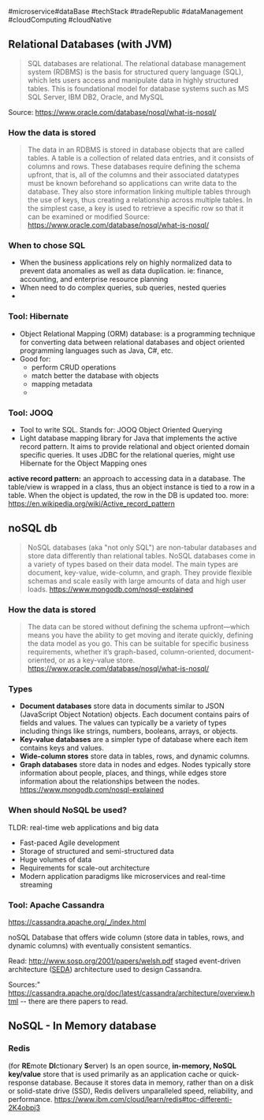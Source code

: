 #microservice#dataBase #techStack #tradeRepublic  #dataManagement #cloudComputing #cloudNative 



## Relational Databases (with JVM)

>SQL databases are relational. The relational database management system (RDBMS) is the basis for structured query language (SQL), which lets users access and manipulate data in highly structured tables. This is foundational model for database systems such as MS SQL Server, IBM DB2, Oracle, and MySQL
>
Source: https://www.oracle.com/database/nosql/what-is-nosql/

### How the data is stored
> The data in an RDBMS is stored in database objects that are called tables. A table is a collection of related data entries, and it consists of columns and rows. These databases require defining the schema upfront, that is, all of the columns and their associated datatypes must be known beforehand so applications can write data to the database. They also store information linking multiple tables through the use of keys, thus creating a relationship across multiple tables. In the simplest case, a key is used to retrieve a specific row so that it can be examined or modified
Source: https://www.oracle.com/database/nosql/what-is-nosql/

### When to chose SQL
* When the business applications rely on highly normalized data to prevent data anomalies as well as data duplication. ie: finance, accounting, and enterprise resource planning 
* When need to do complex queries, sub queries, nested queries
* 

### Tool: Hibernate
- Object Relational Mapping (ORM) database: is a programming technique for converting data between relational databases and object oriented programming languages such as Java, C#, etc.
- Good for: 
	- perform CRUD operations
	- match better the database with objects
	- mapping metadata
	- 
### Tool: JOOQ
- Tool to write SQL. Stands for:  JOOQ Object Oriented Querying
- Light database mapping library for Java that implements the active record pattern. It aims to provide relational and object oriented domain specific queries. It uses JDBC for the relational queries, might use Hibernate for the Object Mapping ones

**active record pattern:** an approach to accessing data in a database. The table/view is wrapped in a class, thus an object instance is tied to a row in a table. When the object is updated, the row in the DB is updated too.
more: https://en.wikipedia.org/wiki/Active_record_pattern






## noSQL db
> NoSQL databases (aka "not only SQL") are non-tabular databases and store data differently than relational tables. NoSQL databases come in a variety of types based on their data model. The main types are document, key-value, wide-column, and graph. They provide flexible schemas and scale easily with large amounts of data and high user loads.
https://www.mongodb.com/nosql-explained


### How the data is stored
> The data can be stored without defining the schema upfront—which means you have the ability to get moving and iterate quickly, defining the data model as you go. This can be suitable for specific business requirements, whether it’s graph-based, column-oriented, document-oriented, or as a key-value store.
> https://www.oracle.com/database/nosql/what-is-nosql/

### Types
-   **Document databases** store data in documents similar to JSON (JavaScript Object Notation) objects. Each document contains pairs of fields and values. The values can typically be a variety of types including things like strings, numbers, booleans, arrays, or objects.
-   **Key-value databases** are a simpler type of database where each item contains keys and values.
-   **Wide-column stores** store data in tables, rows, and dynamic columns.
-   **Graph databases** store data in nodes and edges. Nodes typically store information about people, places, and things, while edges store information about the relationships between the nodes.
https://www.mongodb.com/nosql-explained

### When should NoSQL be used?
TLDR: real-time web applications and big data

-   Fast-paced Agile development
-   Storage of structured and semi-structured data
-   Huge volumes of data
-   Requirements for scale-out architecture
-   Modern application paradigms like microservices and real-time streaming

### Tool: Apache Cassandra
https://cassandra.apache.org/_/index.html

noSQL Database  that offers wide column (store data in tables, rows, and dynamic columns) with eventually consistent semantics.

Read: http://www.sosp.org/2001/papers/welsh.pdf 
staged event-driven architecture ([SEDA](http://www.sosp.org/2001/papers/welsh.pdf)) architecture used to design Cassandra.

Sources:" https://cassandra.apache.org/doc/latest/cassandra/architecture/overview.html -- there are there papers to read.

## NoSQL - In Memory database
### Redis
(for **RE**mote **DI**ctionary **S**erver)
Is an open source, **in-memory, NoSQL key/value** store that is used primarily as an application cache or quick-response database. Because it stores data in memory, rather than on a disk or solid-state drive (SSD), Redis delivers unparalleled speed, reliability, and performance.
https://www.ibm.com/cloud/learn/redis#toc-differenti-2K4obpj3

